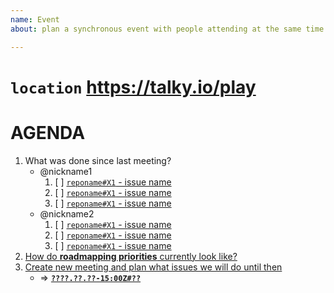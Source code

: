 ```yaml
---
name: Event
about: plan a synchronous event with people attending at the same time

---
```

# `location` https://talky.io/play

# AGENDA
1. What was done since last meeting?
    * @nickname1
        1. [ ] [`reponame#X1` - issue name](#)
        2. [ ] [`reponame#X1` - issue name](#)
        3. [ ] [`reponame#X1` - issue name](#)
    * @nickname2
        1. [ ] [`reponame#X1` - issue name](#)
        2. [ ] [`reponame#X1` - issue name](#)
        3. [ ] [`reponame#X1` - issue name](#)
2. [How do **roadmapping priorities** currently look like?][1]
3. [Create new meeting and plan what issues we will do until then][2]
    * => **[`????.??.??-15:00Z#??`](https://github.com/playproject-io/roadmapping/issues/??)**

[1]: https://github.com/playproject-io/roadmapping/blob/master/README.md
[2]: https://github.com/playproject-io/roadmapping/issues/new?template=event.md
